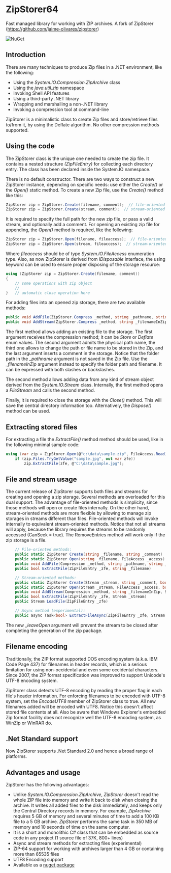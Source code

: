 # ZipStorer64
Fast managed library for working with ZIP archives. A fork of ZipStorer (https://github.com/jaime-olivares/zipstorer)

[![NuGet](https://img.shields.io/nuget/v/ZipStorer64.svg)](https://www.nuget.org/packages/ZipStorer64/)

## Introduction
There are many techniques to produce Zip files in a .NET environment, like the following:
* Using the *System.IO.Compression.ZipArchive* class
* Using the *java.util.zip* namespace
* Invoking Shell API features
* Using a third-party .NET library
* Wrapping and marshalling a non-.NET library
* Invoking a compression tool at command-line

ZipStorer is a minimalistic class to create Zip files and store/retrieve files to/from it, by using the Deflate algorithm. No other compression methods supported.

## Using the code
The ZipStorer class is the unique one needed to create the zip file. It contains a nested structure *(ZipFileEntry)* for collecting each directory entry. The class has been declared inside the System.IO namespace. 

There is no default constructor. There are two ways to construct a new ZipStorer instance, depending on specific needs: use either the *Create()* or the *Open()* static method. To create a new Zip file, use the *Create()* method like this:

````csharp
ZipStorer zip = ZipStorer.Create(filename, comment);  // file-oriented version
ZipStorer zip = ZipStorer.Create(stream, comment);  // stream-oriented version
````

It is required to specify the full path for the new zip file, or pass a valid stream, and optionally add a comment. For opening an existing zip file for appending, the *Open()* method is required, like the following:

````csharp
ZipStorer zip = ZipStorer.Open(filename, fileaccess);  // file-oriented version
ZipStorer zip = ZipStorer.Open(stream, fileaccess);  // stream-oriented version
````

Where *fileaccess* should be of type *System.IO.FileAccess* enumeration type. Also, as now ZipStorer is derived from *IDisposable* interface, the using keyword can be used to ensure proper disposing of the storage resource:

````csharp
using (ZipStorer zip = ZipStorer.Create(filename, comment))
{
    // some operations with zip object
    //
}   // automatic close operation here
````

For adding files into an opened zip storage, there are two available methods:

````csharp
public void AddFile(ZipStorer.Compress _method, string _pathname, string _filenameInZip, string _comment);
public void AddStream(ZipStorer.Compress _method, string _filenameInZip, Stream _source, DateTime _modTime, string _comment);
````
    
The first method allows adding an existing file to the storage. The first argument receives the compression method; it can be *Store* or *Deflate* enum values. The second argument admits the physical path name, the third one allows to change the path or file name to be stored in the Zip, and the last argument inserts a comment in the storage. Notice that the folder path in the *_pathname* argument is not saved in the Zip file. Use the *_filenameInZip* argument instead to specify the folder path and filename. It can be expressed with both slashes or backslashes.

The second method allows adding data from any kind of stream object derived from the *System.IO.Stream* class. Internally, the first method opens a *FileStream* and calls the second method.

Finally, it is required to close the storage with the *Close()* method. This will save the central directory information too. Alternatively, the *Dispose()* method can be used.

## Extracting stored files
For extracting a file the *ExtractFile()* method method should be used, like in the following minimal sample code:

````csharp
using (var zip = ZipStorer.Open(@"c:\data\sample.zip", FileAccess.Read))
    if (zip.Files.TryGetValue("sample.jpg", out var zfe))
        zip.ExtractFile(zfe, @"C:\data\sample.jpg");
````

## File and stream usage
The current release of ZipStorer supports both files and streams for creating and opening a zip storage. Several methods are overloaded for this dual support. The advantage of file-oriented methods is simplicity, since those methods will open or create files internally. On the other hand, stream-oriented methods are more flexible by allowing to manage zip storages in streams different than files. File-oriented methods will invoke internally to equivalent stream-oriented methods. Notice that not all streams will apply, because the library requires the streams to be randomly accessed (CanSeek = true). The RemoveEntries method will work only if the zip storage is a file.

````csharp
    // File-oriented methods:
    public static ZipStorer Create(string _filename, string _comment)
    public static ZipStorer Open(string _filename, FileAccess _access)
    public void AddFile(Compression _method, string _pathname, string _filenameInZip, string _comment)
    public bool ExtractFile(ZipFileEntry _zfe, string _filename)

    // Stream-oriented methods:
    public static ZipStorer Create(Stream _stream, string _comment, bool _leaveOpen)
    public static ZipStorer Open(Stream _stream, FileAccess _access, bool _leaveOpen)
    public void AddStream(Compression _method, string _filenameInZip, Stream _source, DateTime _modTime, string _comment)
    public bool ExtractFile(ZipFileEntry _zfe, Stream _stream)
    public Stream LoadFile(ZipFileEntry _zfe)

    // Async method (experimental):
    public async Task<bool> ExtractFileAsync(ZipFileEntry _zfe, Stream _stream)    
````

The new *_leaveOpen* argument will prevent the stream to be closed after completing the generation of the zip package.

## Filename encoding
Traditionally, the ZIP format supported DOS encoding system (a.k.a. IBM Code Page 437) for filenames in header records, which is a serious limitation for using non-occidental and even some occidental characters. Since 2007, the ZIP format specification was improved to support Unicode's UTF-8 encoding system.

ZipStorer class detects UTF-8 encoding by reading the proper flag in each file's header information. For enforcing filenames to be encoded with UTF-8 system, set the *EncodeUTF8* member of ZipStorer class to true. All new filenames added will be encoded with UTF8. Notice this doesn't affect stored file contents at all. Also be aware that Windows Explorer's embedded Zip format facility does not recognize well the UTF-8 encoding system, as WinZip or WinRAR do.

## .Net Standard support
Now ZipStorer supports .Net Standard 2.0 and hence a broad range of platforms. 

## Advantages and usage
ZipStorer has the following advantages:
* Unlike *System.IO.Compression.ZipArchive*, *ZipStorer* doesn't read the whole ZIP file into memory and write it back to disk when closing the archive. It writes all added files to the disk immediately, and keeps only the Central Directory records in memory.
For example, *ZipArchive* requires 5 GB of memory and several minutes of time to add a 100 KB file to a 5 GB archive. *ZipStorer* performs the same task in 350 MB of memory and 10 seconds of time on the same computer.
* It is a short and monolithic C# class that can be embedded as source code in any project (1 source file of 37K, 800+ lines)
* Async and stream methods for extracting files (experimental)
* ZIP-64 support for working with archives larger than 4 GB or containing more than 65535 files
* UTF8 Encoding support
* Available as a [nuget package](https://www.nuget.org/packages/ZipStorer64/)
